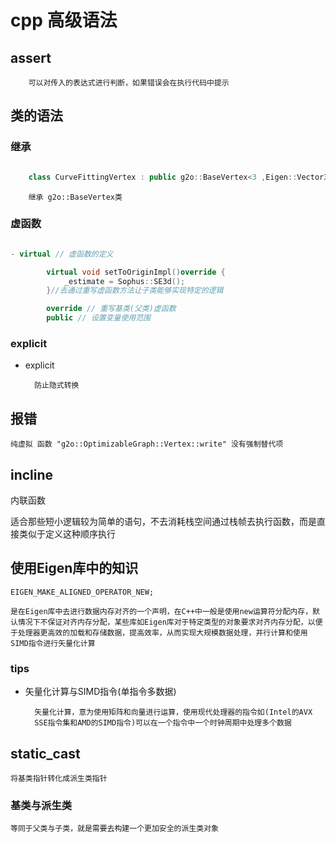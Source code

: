 # cpp 高级语法
## assert

        可以对传入的表达式进行判断，如果错误会在执行代码中提示
## 类的语法
### 继承
```cpp

    class CurveFittingVertex : public g2o::BaseVertex<3 ,Eigen::Vector3d>
```
        继承 g2o::BaseVertex类
### 虚函数
```cpp

- virtual // 虚函数的定义
```

```cpp
        virtual void setToOriginImpl()override {
            _estimate = Sophus::SE3d();
        }//去通过重写虚函数方法让子类能够实现特定的逻辑

        override // 重写基类(父类)虚函数
        public // 设置变量使用范围
```

### explicit 
- explicit
    
        防止隐式转换
## 报错
    纯虚拟 函数 "g2o::OptimizableGraph::Vertex::write" 没有强制替代项

## incline
内联函数
   
   适合那些短小逻辑较为简单的语句，不去消耗栈空间通过栈帧去执行函数，而是直接类似于定义这种顺序执行
## 使用Eigen库中的知识
    EIGEN_MAKE_ALIGNED_OPERATOR_NEW;

    是在Eigen库中去进行数据内存对齐的一个声明，在C++中一般是使用new运算符分配内存，默认情况下不保证对齐内存分配，某些库如Eigen库对于特定类型的对象要求对齐内存分配，以便于处理器更高效的加载和存储数据，提高效率，从而实现大规模数据处理，并行计算和使用SIMD指令进行矢量化计算
### tips
- 矢量化计算与SIMD指令(单指令多数据)
              
        矢量化计算，意为使用矩阵和向量进行运算，使用现代处理器的指令如(Intel的AVX 
        SSE指令集和AMD的SIMD指令)可以在一个指令中一个时钟周期中处理多个数据
## static_cast

    将基类指针转化成派生类指针
### 基类与派生类

    等同于父类与子类，就是需要去构建一个更加安全的派生类对象